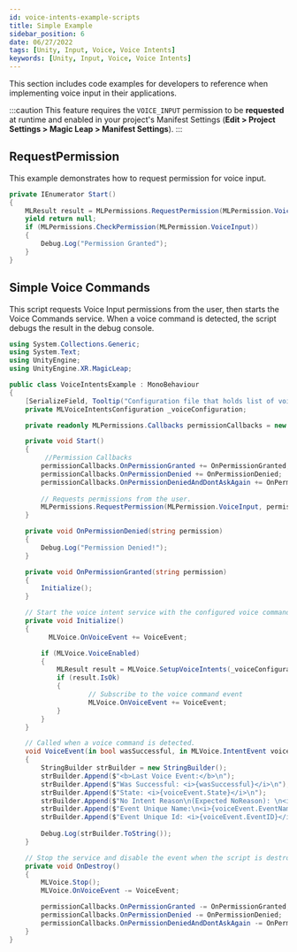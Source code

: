 ```yaml
---
id: voice-intents-example-scripts
title: Simple Example
sidebar_position: 6
date: 06/27/2022
tags: [Unity, Input, Voice, Voice Intents]
keywords: [Unity, Input, Voice, Voice Intents]
---
```


This section includes code examples for developers to reference when implementing voice input in their applications.

:::caution
This feature requires the `VOICE_INPUT` permission to be **requested** at runtime and enabled in your project's Manifest Settings (**Edit > Project Settings > Magic Leap > Manifest Settings**).
:::

## RequestPermission

This example demonstrates how to request permission for voice input.

```csharp
private IEnumerator Start()
{
    MLResult result = MLPermissions.RequestPermission(MLPermission.VoiceInput);
    yield return null;
    if (MLPermissions.CheckPermission(MLPermission.VoiceInput))
    {
        Debug.Log("Permission Granted");
    }
}
```

## Simple Voice Commands

This script requests Voice Input permissions from the user, then starts the Voice Commands service. When a voice command is detected, the script debugs the result in the debug console.

```csharp showLineNumbers
using System.Collections.Generic;
using System.Text;
using UnityEngine;
using UnityEngine.XR.MagicLeap;

public class VoiceIntentsExample : MonoBehaviour
{
    [SerializeField, Tooltip("Configuration file that holds list of voice commands.")]
    private MLVoiceIntentsConfiguration _voiceConfiguration;

    private readonly MLPermissions.Callbacks permissionCallbacks = new MLPermissions.Callbacks();

    private void Start()
    {
         //Permission Callbacks
        permissionCallbacks.OnPermissionGranted += OnPermissionGranted;
        permissionCallbacks.OnPermissionDenied += OnPermissionDenied;
        permissionCallbacks.OnPermissionDeniedAndDontAskAgain += OnPermissionDenied;
        
        // Requests permissions from the user. 
        MLPermissions.RequestPermission(MLPermission.VoiceInput, permissionCallbacks);
    }

    private void OnPermissionDenied(string permission)
    {
        Debug.Log("Permission Denied!");
    }

    private void OnPermissionGranted(string permission)
    {
        Initialize();
    }

    // Start the voice intent service with the configured voice commands.
    private void Initialize()
    {
          MLVoice.OnVoiceEvent += VoiceEvent;

        if (MLVoice.VoiceEnabled)
        {
            MLResult result = MLVoice.SetupVoiceIntents(_voiceConfiguration);
            if (result.IsOk)
            {
                    // Subscribe to the voice command event
                    MLVoice.OnVoiceEvent += VoiceEvent;
            }
        }
    }

    // Called when a voice command is detected.
    void VoiceEvent(in bool wasSuccessful, in MLVoice.IntentEvent voiceEvent)
    {
        StringBuilder strBuilder = new StringBuilder();
        strBuilder.Append($"<b>Last Voice Event:</b>\n");
        strBuilder.Append($"Was Successful: <i>{wasSuccessful}</i>\n");
        strBuilder.Append($"State: <i>{voiceEvent.State}</i>\n");
        strBuilder.Append($"No Intent Reason\n(Expected NoReason): \n<i>{voiceEvent.NoIntentReason}</i>\n");
        strBuilder.Append($"Event Unique Name:\n<i>{voiceEvent.EventName}</i>\n");
        strBuilder.Append($"Event Unique Id: <i>{voiceEvent.EventID}</i>\n");
        
        Debug.Log(strBuilder.ToString());
    }

    // Stop the service and disable the event when the script is destroyed.
    private void OnDestroy()
    {
        MLVoice.Stop();
        MLVoice.OnVoiceEvent -= VoiceEvent;

        permissionCallbacks.OnPermissionGranted -= OnPermissionGranted;
        permissionCallbacks.OnPermissionDenied -= OnPermissionDenied;
        permissionCallbacks.OnPermissionDeniedAndDontAskAgain -= OnPermissionDenied;
    }
}

```

